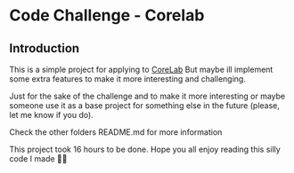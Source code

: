 # Code Challenge - Corelab

## Introduction

This is a simple project for applying to [CoreLab](https://github.com/corelabbr/corelab-challenge-web-app-php)
But maybe ill implement some extra features to make it more interesting and challenging.

Just for the sake of the challenge and to make it more interesting or maybe someone use it
as a base project for something else in the future (please, let me know if you do).

Check the other folders README.md for more information

This project took 16 hours to be done. Hope you all enjoy reading this silly code I made 🤣🤣
